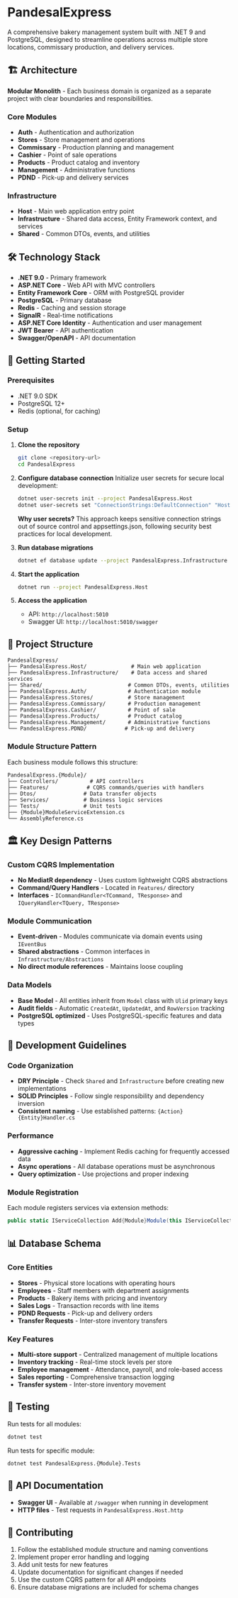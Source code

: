 # PandesalExpress

A comprehensive bakery management system built with .NET 9 and PostgreSQL, designed to streamline operations across multiple store locations, commissary production, and delivery
services.

## 🏗️ Architecture

**Modular Monolith** - Each business domain is organized as a separate project with clear boundaries and responsibilities.

### Core Modules

- **Auth** - Authentication and authorization
- **Stores** - Store management and operations
- **Commissary** - Production planning and management
- **Cashier** - Point of sale operations
- **Products** - Product catalog and inventory
- **Management** - Administrative functions
- **PDND** - Pick-up and delivery services

### Infrastructure

- **Host** - Main web application entry point
- **Infrastructure** - Shared data access, Entity Framework context, and services
- **Shared** - Common DTOs, events, and utilities

## 🛠️ Technology Stack

- **.NET 9.0** - Primary framework
- **ASP.NET Core** - Web API with MVC controllers
- **Entity Framework Core** - ORM with PostgreSQL provider
- **PostgreSQL** - Primary database
- **Redis** - Caching and session storage
- **SignalR** - Real-time notifications
- **ASP.NET Core Identity** - Authentication and user management
- **JWT Bearer** - API authentication
- **Swagger/OpenAPI** - API documentation

## 🚀 Getting Started

### Prerequisites

- .NET 9.0 SDK
- PostgreSQL 12+
- Redis (optional, for caching)

### Setup

1. **Clone the repository**
   ```bash
   git clone <repository-url>
   cd PandesalExpress
   ```

2. **Configure database connection**
   Initialize user secrets for secure local development:
   ```bash
   dotnet user-secrets init --project PandesalExpress.Host
   dotnet user-secrets set "ConnectionStrings:DefaultConnection" "Host=localhost;Database=pandesal_express;Username=your_user;Password=your_password" --project PandesalExpress.Host
   ```
   
   **Why user secrets?** This approach keeps sensitive connection strings out of source control and appsettings.json, following security best practices for local development.

3. **Run database migrations**
   ```bash
   dotnet ef database update --project PandesalExpress.Infrastructure --startup-project PandesalExpress.Host
   ```

4. **Start the application**
   ```bash
   dotnet run --project PandesalExpress.Host
   ```

5. **Access the application**
    - API: `http://localhost:5010`
    - Swagger UI: `http://localhost:5010/swagger`

## 📁 Project Structure

```
PandesalExpress/
├── PandesalExpress.Host/              # Main web application
├── PandesalExpress.Infrastructure/    # Data access and shared services
├── Shared/                           # Common DTOs, events, utilities
├── PandesalExpress.Auth/             # Authentication module
├── PandesalExpress.Stores/           # Store management
├── PandesalExpress.Commissary/       # Production management
├── PandesalExpress.Cashier/          # Point of sale
├── PandesalExpress.Products/         # Product catalog
├── PandesalExpress.Management/       # Administrative functions
└── PandesalExpress.PDND/            # Pick-up and delivery
```

### Module Structure Pattern

Each business module follows this structure:

```
PandesalExpress.{Module}/
├── Controllers/          # API controllers
├── Features/            # CQRS commands/queries with handlers
├── Dtos/               # Data transfer objects
├── Services/           # Business logic services
├── Tests/              # Unit tests
├── {Module}ModuleServiceExtension.cs
└── AssemblyReference.cs
```

## 🏛️ Key Design Patterns

### Custom CQRS Implementation

- **No MediatR dependency** - Uses custom lightweight CQRS abstractions
- **Command/Query Handlers** - Located in `Features/` directory
- **Interfaces** - `ICommandHandler<TCommand, TResponse>` and `IQueryHandler<TQuery, TResponse>`

### Module Communication

- **Event-driven** - Modules communicate via domain events using `IEventBus`
- **Shared abstractions** - Common interfaces in `Infrastructure/Abstractions`
- **No direct module references** - Maintains loose coupling

### Data Models

- **Base Model** - All entities inherit from `Model` class with `Ulid` primary keys
- **Audit fields** - Automatic `CreatedAt`, `UpdatedAt`, and `RowVersion` tracking
- **PostgreSQL optimized** - Uses PostgreSQL-specific features and data types

## 🔧 Development Guidelines

### Code Organization

- **DRY Principle** - Check `Shared` and `Infrastructure` before creating new implementations
- **SOLID Principles** - Follow single responsibility and dependency inversion
- **Consistent naming** - Use established patterns: `{Action}{Entity}Handler.cs`

### Performance

- **Aggressive caching** - Implement Redis caching for frequently accessed data
- **Async operations** - All database operations must be asynchronous
- **Query optimization** - Use projections and proper indexing

### Module Registration

Each module registers services via extension methods:

```csharp
public static IServiceCollection Add{Module}Module(this IServiceCollection services)
```

## 📊 Database Schema

### Core Entities

- **Stores** - Physical store locations with operating hours
- **Employees** - Staff members with department assignments
- **Products** - Bakery items with pricing and inventory
- **Sales Logs** - Transaction records with line items
- **PDND Requests** - Pick-up and delivery orders
- **Transfer Requests** - Inter-store inventory transfers

### Key Features

- **Multi-store support** - Centralized management of multiple locations
- **Inventory tracking** - Real-time stock levels per store
- **Employee management** - Attendance, payroll, and role-based access
- **Sales reporting** - Comprehensive transaction logging
- **Transfer system** - Inter-store inventory movement

## 🧪 Testing

Run tests for all modules:

```bash
dotnet test
```

Run tests for specific module:

```bash
dotnet test PandesalExpress.{Module}.Tests
```

## 📝 API Documentation

- **Swagger UI** - Available at `/swagger` when running in development
- **HTTP files** - Test requests in `PandesalExpress.Host.http`

## 🤝 Contributing

1. Follow the established module structure and naming conventions
2. Implement proper error handling and logging
3. Add unit tests for new features
4. Update documentation for significant changes if needed
5. Use the custom CQRS pattern for all API endpoints
6. Ensure database migrations are included for schema changes
